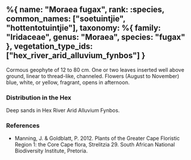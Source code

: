 %{
    name: "Moraea fugax",
    rank: :species,
    common_names: ["soetuintjie", "hottentotuintjie"],
    taxonomy: %{
        family: "Iridaceae",
        genus: "Moraea",
        species: "fugax"
    },
    vegetation_type_ids: ["hex_river_arid_alluvium_fynbos"]
}
---

Cormous geophyte of 12 to 80 cm. One or two leaves inserted well above ground, linear to thread-like, channeled. Flowers (August to November) blue, white, or yellow, fragrant, opens in afternoon.

<!-- read more -->

### Distribution in the Hex

Deep sands in Hex River Arid Alluvium Fynbos.

### References

* Manning, J. & Goldblatt, P. 2012. Plants of the Greater Cape Floristic Region 1: the Core Cape flora, Strelitzia 29. South African National Biodiversity Institute, Pretoria.